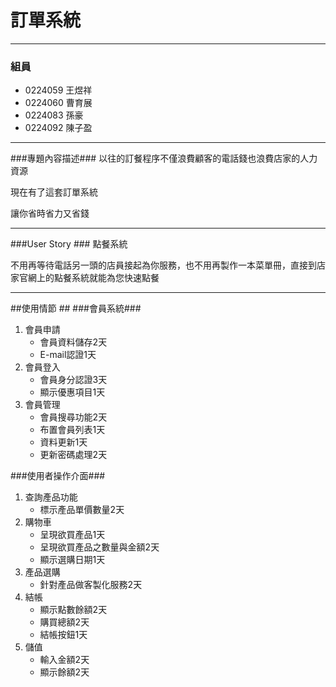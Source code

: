 # 訂單系統 #

----------

### 組員 ###
- 0224059 王煜祥
- 0224060 曹育展
- 0224083 孫豪
- 0224092 陳子盈


----------
###專題內容描述###
以往的訂餐程序不僅浪費顧客的電話錢也浪費店家的人力資源

現在有了這套訂單系統

讓你省時省力又省錢

----------
###User Story ###
點餐系統

不用再等待電話另一頭的店員接起為你服務，也不用再製作一本菜單冊，直接到店家官網上的點餐系統就能為您快速點餐

----------
##使用情節 ##
###會員系統###
1. 會員申請
	- 會員資料儲存2天
	- E-mail認證1天
2. 會員登入
	- 會員身分認證3天
	- 顯示優惠項目1天
3. 會員管理
	- 會員搜尋功能2天
	- 布置會員列表1天
	- 資料更新1天
	- 更新密碼處理2天
	
###使用者操作介面###
1. 查詢產品功能
	- 標示產品單價數量2天
2. 購物車
	- 呈現欲買產品1天
	- 呈現欲買產品之數量與金額2天
	- 顯示選購日期1天
3. 產品選購
	- 針對產品做客製化服務2天
4. 結帳
	- 顯示點數餘額2天
	- 購買總額2天
	- 結帳按鈕1天
5. 儲值
	- 輸入金額2天
	- 顯示餘額2天
